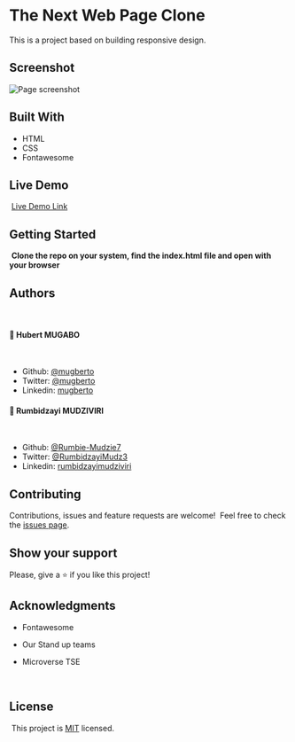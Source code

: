 # The Next Web Page Clone

This is a project based on building responsive design. 

## Screenshot

![Page screenshot](images/Screenshot.png)

## Built With

- HTML
- CSS
- Fontawesome
  ​

## Live Demo

​
[Live Demo Link](https://rawcdn.githack.com/Rumbie-Mudzie7/Project-Design-Teardown/e625272ee4557f8b1f13b2d28e64c016fc3d374f/index.html)
​

## Getting Started

​
**Clone the repo on your system, find the index.html file and open with your browser**
​

## Authors
​
#### 👤 **Hubert MUGABO**
​
- Github: [@mugberto](https://github.com/mugberto)
- Twitter: [@mugberto](https://twitter.com/mugberto)
- Linkedin: [mugberto](https://www.linkedin.com/in/hubert-mugabo-23144b6a/)

 
#### 👤 **Rumbidzayi MUDZIVIRI**
​
- Github: [@Rumbie-Mudzie7](https://github.com/Rumbie-Mudzie7)
- Twitter: [@RumbidzayiMudz3](https://twitter.com/RumbidzayiMudz3)
- Linkedin: [rumbidzayimudziviri](https://www.linkedin.com/in/rumbidzayi-mudziviri-792b4b85/)​

## Contributing

Contributions, issues and feature requests are welcome!
​
Feel free to check the [issues page](https://github.com/mugberto/the-next-web-page-clone/issues).
​

## Show your support

Please, give a ⭐️ if you like this project!
​

## Acknowledgments

- Fontawesome
- Our Stand up teams
- Microverse TSE

  ​
## License
​
This project is [MIT](lic.url) licensed.